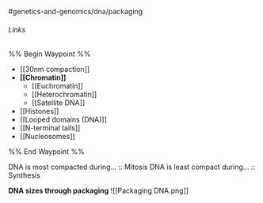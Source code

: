#genetics-and-genomics/dna/packaging
###### Links
%% Begin Waypoint %%
- [[30nm compaction]]
- **[[Chromatin]]**
	- [[Euchromatin]]
	- [[Heterochromatin]]
	- [[Satellite DNA]]
- [[Histones]]
- [[Looped domains (DNA)]]
- [[N-terminal tails]]
- [[Nucleosomes]]

%% End Waypoint %%

DNA is most compacted during... :: Mitosis
DNA is least compact during... :: Synthesis


**DNA sizes through packaging**
![[Packaging DNA.png]]